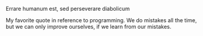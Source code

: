 Errare humanum est, sed perseverare diabolicum

My favorite quote in reference to programming. We do mistakes all the time, but we can only improve ourselves, if we learn from our mistakes.
